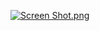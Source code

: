 [![Screen Shot.png](https://s26.postimg.org/yzi789o55/Screen_Shot_2017-09-08_at_3.29.25_AM.png)](https://postimg.org/image/57l4t31bp/)